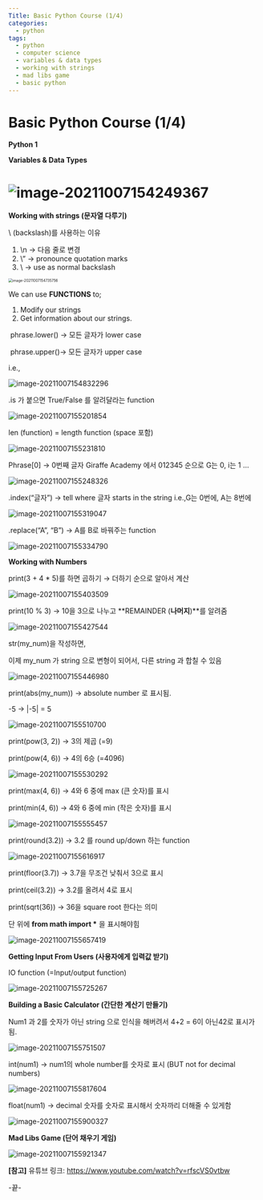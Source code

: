 ```yaml
---
Title: Basic Python Course (1/4)
categories:
  - python
tags:
  - python
  - computer science
  - variables & data types
  - working with strings
  - mad libs game
  - basic python
---
```




# Basic Python Course (1/4)

**Python 1**



**Variables & Data Types**

![image-20211007154249367](../images/2021-10-07-pythonprac/image-20211007154249367.png)
=======



**Working with strings (문자열 다루기)**

\ (backslash)를 사용하는 이유

1. \n → 다음 줄로 변경
2. \” → pronounce quotation marks
3. \ → use as normal backslash

<img src="../images/2021-10-07-pythonprac/image-20211007154735756.png" alt="image-20211007154735756" style="zoom:50%;" />

We can use **FUNCTIONS** to;

1. Modify our strings
2. Get information about our strings.



​	phrase.lower() → 모든 글자가 lower case

​	phrase.upper()→ 모든 글자가 upper case

i.e.,

![image-20211007154832296](../images/2021-10-07-pythonprac/image-20211007154832296.png)

.is 가 붙으면 True/False 를 알려달라는 function

![image-20211007155201854](../images/2021-10-07-pythonprac/image-20211007155201854.png)


len (function) = length function (space 포함)

![image-20211007155231810](../images/2021-10-07-pythonprac/image-20211007155231810.png)

Phrase[0] → 0번째 글자
Giraffe Academy 에서 012345 순으로 G는 0, i는 1 …

![image-20211007155248326](../images/2021-10-07-pythonprac/image-20211007155248326.png)

.index(“글자”) → tell where 글자 starts in the string
i.e.,G는 0번에, A는 8번에

![image-20211007155319047](../images/2021-10-07-pythonprac/image-20211007155319047.png)


.replace(“A”, “B”) → A를  B로 바꿔주는 function

![image-20211007155334790](../images/2021-10-07-pythonprac/image-20211007155334790.png)



**Working with Numbers**



print(3 + 4 * 5)를 하면 곱하기 → 더하기 순으로 알아서 계산

![image-20211007155403509](../images/2021-10-07-pythonprac/image-20211007155403509.png)

print(10 % 3) → 10을 3으로 나누고 **REMAINDER (****나머지****)**를 알려줌

![image-20211007155427544](../images/2021-10-07-pythonprac/image-20211007155427544.png)

str(my_num)을 작성하면,

이제  my_num 가 string 으로 변형이 되어서, 다른 string 과 합칠 수 있음

![image-20211007155446980](../images/2021-10-07-pythonprac/image-20211007155446980.png)

print(abs(my_num)) → absolute number 로 표시됨.

-5 → |-5| = 5

![image-20211007155510700](../images/2021-10-07-pythonprac/image-20211007155510700.png)

print(pow(3, 2)) → 3의 제곱 (=9)

print(pow(4, 6)) → 4의 6승 (=4096)

![image-20211007155530292](../images/2021-10-07-pythonprac/image-20211007155530292.png)

print(max(4, 6)) → 4와 6 중에 max (큰 숫자)를 표시

print(min(4, 6)) → 4와 6 중에 min (작은 숫자)를 표시

![image-20211007155555457](../images/2021-10-07-pythonprac/image-20211007155555457.png)

print(round(3.2)) → 3.2 를 round up/down 하는 function

![image-20211007155616917](../images/2021-10-07-pythonprac/image-20211007155616917.png)

print(floor(3.7)) → 3.7을 무조건 낮춰서 3으로 표시

print(ceil(3.2)) → 3.2를 올려서 4로 표시

print(sqrt(36)) → 36을 square root 한다는 의미

단 위에 **from math import \*** 을 표시해야힘

![image-20211007155657419](../images/2021-10-07-pythonprac/image-20211007155657419.png)



**Getting Input From Users (사용자에게 입력값 받기)**

IO function (=Input/output function)

![image-20211007155725267](../images/2021-10-07-pythonprac/image-20211007155725267.png)





**Building a Basic Calculator (간단한 계산기 만들기)**

Num1 과 2를 숫자가 아닌 string 으로 인식을 해버려서 4+2 = 6이 아닌42로 표시가 됨.

![image-20211007155751507](../images/2021-10-07-pythonprac/image-20211007155751507.png)

int(num1) → num1의 whole number를 숫자로 표시 (BUT not for decimal numbers)

![image-20211007155817604](../images/2021-10-07-pythonprac/image-20211007155817604.png)

float(num1) → decimal 숫자를 숫자로 표시해서 숫자까리 더해줄 수 있게함

![image-20211007155900327](../images/2021-10-07-pythonprac/image-20211007155900327.png)



**Mad Libs Game (단어 채우기 게임)**

![image-20211007155921347](../images/2021-10-07-pythonprac/image-20211007155921347.png)





**[참고]** 유튜브 링크: https://www.youtube.com/watch?v=rfscVS0vtbw

-끝-
